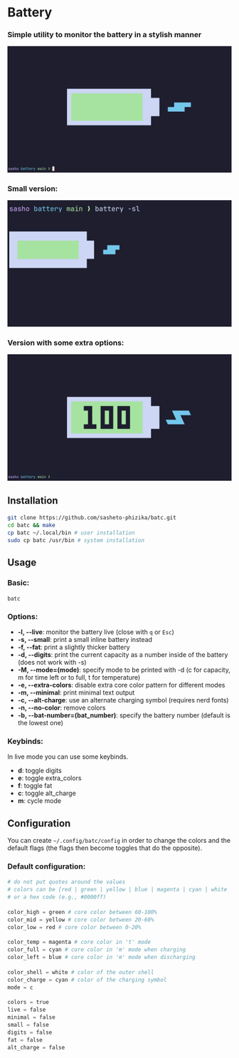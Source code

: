 # Battery

### Simple utility to monitor the battery in a stylish manner

![image](screenshot.png "screenshot")
### Small version:

![image](screenshot_small.png "screenshot_small")
### Version with some extra options:

![image](screenshot_full.png "screenshot_full")

## Installation

```bash
git clone https://github.com/sasheto-phizika/batc.git
cd batc && make
cp batc ~/.local/bin # user installation
sudo cp batc /usr/bin # system installation
```

## Usage

### Basic:
```
batc
```
### Options:

* **-l, --live**: monitor the battery live (close with `q` or `Esc`)
* **-s, --small**: print a small inline battery instead
* **-f, --fat**: print a slightly thicker battery
* **-d, --digits**: print the current capacity as a number inside of the battery (does not work with -s)
* **-M, --mode=(mode)**: specify mode to be printed with -d (c for capacity, m for time left or to full, t for temperature)
* **-e, --extra-colors**: disable extra core color pattern for different modes
* **-m, --minimal**: print minimal text output
* **-c, --alt-charge**: use an alternate charging symbol (requires nerd fonts)
* **-n, --no-color**: remove colors
* **-b, --bat-number=(bat_number)**: specify the battery number (default is the lowest one)

### Keybinds:
In live mode you can use some keybinds.

* **d**: toggle digits
* **e**: toggle extra_colors
* **f**: toggle fat
* **c**: toggle alt_charge
* **m**: cycle mode

## Configuration

You can create `~/.config/batc/config` in order to change the colors and the default flags (the flags then become toggles that do the opposite).

### Default configuration:

```python
# do not put quotes around the values
# colors can be [red | green | yellow | blue | magenta | cyan | white | black | none]
# or a hex code (e.g., #0000ff)

color_high = green # core color between 60-100%
color_mid = yellow # core color between 20-60%
color_low = red # core color between 0-20%

color_temp = magenta # core color in 't' mode
color_full = cyan # core color in 'm' mode when charging
color_left = blue # core color in 'm' mode when discharging

color_shell = white # color of the outer shell
color_charge = cyan # color of the charging symbol
mode = c

colors = true 
live = false 
minimal = false
small = false
digits = false
fat = false
alt_charge = false
```
